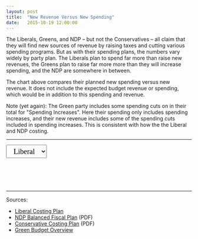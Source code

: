 ```yaml
---
layout: post
title:  "New Revenue Versus New Spending"
date:   2015-10-19 12:00:00
---
```


The Liberals, Greens, and NDP – but not the Conservatives – all claim that they will find new sources of revenue by raising taxes and cutting various spending programs. But as with their spending plans, the numbers vary widely by party plan. The Liberals plan to spend far more than raise new revenues, the Greens plan to raise far more more than they will increase spending, and the NDP are somewhere in between.

The chart above compares their planned new spending versus new revenue. It does not include the expected budget revenue or spending, which would be in addition to this spending and revenue.

Note (yet again): The Green party includes some spending cuts on in their total for "Spending Increases". Here their spending only includes spending increases, and their new revenue includes some of the spending cuts included in spending increases. This is consistent with how the the Liberal and NDP costing.

* * *

<div>
  <select id="selectVersus">
		<option value="Liberal" selected="selected">Liberal</option>
    <option value="NDP">NDP</option>
    <option value="Green">Green</option>
  </select>
</div>
<div id="versusChart"></div>
<div id="versusTip">
  <p id="tipTop"><strong><span id="tipBudget"></span></strong></p>
	<p id="tipInfo"><span id="tipVal"></span></p>
</div>

* * *

Sources:

- [Liberal Costing Plan](http://www.liberal.ca/costing-plan/)
- [NDP Balanced Fiscal Plan](http://xfer.ndp.ca/2015/2015-Full-Platform-EN.pdf) (PDF)
- [Conservative Costing Plan](http://www.conservative.ca/media/plan/costing-plan.pdf) (PDF)
- [Green Budget Overview](http://www.greenparty.ca/en/budget)


<style>

#versusChart {
  font-size: 10px;
}

#versusChart .axis path,
#versusChart .axis line {
  fill: none;
  stroke: #000;
  shape-rendering: crispEdges;
}

#versusChart .x.axis path {
  display: none;
}

#versusChart .area.above {
  fill: rgba(252,141,89,0.5);
}

#versusChart .area.below {
  fill: rgba(145,207,96,0.5);
}

#versusChart .spendLine {
  fill: none;
  stroke: red;
  stroke-width: 1.5px;
}

#versusChart .revLine {
  fill: none;
  stroke: #808080;
  stroke-width: 1.5px;
}

#versusChart .circle {
	fill: #808080;
}

#versusChart .sel {
	stroke: #000000 !important;
}

#versusTip {
	display: block;
	margin-bottom: 15px;
  min-height: 50px;
	text-align: center;
	text-transform: capitalize;
}

#versusTip #tipTop {
	font-size: 24px;
  margin-bottom: 10px !important;
}

#versusTip .tipInfo {
  font-size: 12px;
  margin: 0;
}

.hidden {
	display: none;
}

#selectVersus {
  font-family: Lora, Georgia, serif;
  font-size: 20px;
  padding: 5px 15px;
}


</style>

<script src="http://d3js.org/d3.v3.min.js"></script>

<script>

versusChart();

function versusChart() {

var margin = {top: 20, right: 20, bottom: 30, left: 50},
    width = 740 - margin.left - margin.right,
    height = 400 - margin.top - margin.bottom;

var parseDate = d3.time.format("%Y").parse;

var numFormat = d3.format(",.0");

var x = d3.time.scale()
    .range([0, width]);

var y = d3.scale.linear()
    .range([height, 0]);

var xAxis = d3.svg.axis()
    .scale(x)
		.ticks(4)
    .orient("bottom");

var yAxis = d3.svg.axis()
    .scale(y)
    .orient("left");

var revLine = d3.svg.area()
    .interpolate("basis")
    .x(function(d) { return x(d.date); })
    .y(function(d) { return y(d["Revenue"]); });
		
var spendLine = d3.svg.area()
    .interpolate("basis")
    .x(function(d) { return x(d.date); })
    .y(function(d) { return y(d["Spending"]); });

var area = d3.svg.area()
    .interpolate("basis")
    .x(function(d) { return x(d.date); })
    .y1(function(d) { return y(d["Revenue"]); });
		
drawVersus("liberal");
		
function drawVersus(kind) {
	var svg = d3.select("#versusChart").append("svg")
			.attr("class", "versusSvg")
	    .attr("width", width + margin.left + margin.right)
	    .attr("height", height + margin.top + margin.bottom)
	  .append("g")
	    .attr("transform", "translate(" + margin.left + "," + margin.top + ")");

	d3.csv("{{ site.baseurl }}/data/2015/10/19/" + kind.toLowerCase() + "_versus.csv", function(error, data) {
	  if (error) throw error;

	  data.forEach(function(d) {
	    d.date = parseDate(d.date);
	    d["Revenue"]= +d["Revenue"];
	    d["Spending"] = +d["Spending"];
	  });

	  x.domain(d3.extent(data, function(d) { return d.date; }));

	  y.domain([
	    d3.min(data, function(d) { return Math.min(d["Revenue"], d["Spending"]); }),
	    d3.max(data, function(d) { return Math.max(d["Revenue"], d["Spending"]); })
	  ]);

	  svg.datum(data);

	  svg.append("clipPath")
	      .attr("id", "clip-below")
	    .append("path")
	      .attr("d", area.y0(height));

	  svg.append("clipPath")
	      .attr("id", "clip-above")
	    .append("path")
	      .attr("d", area.y0(0));

	  svg.append("path")
	      .attr("class", "area above")
	      .attr("clip-path", "url(#clip-above)")
	      .attr("d", area.y0(function(d) { return y(d["Spending"]); }));

	  svg.append("path")
	      .attr("class", "area below")
	      .attr("clip-path", "url(#clip-below)")
	      .attr("d", area);

	  svg.append("path")
	      .attr("class", "revLine")
	      .attr("d", revLine)
				.on("mouseover", function(d) {
					showTooltip(d, this, "Revenue");
				})
		    .on("mousedown", function(d) {
					showTooltip(d, this, "Revenue");
		    });
			
	  svg.append("path")
	      .attr("class", "spendLine")
	      .attr("d", spendLine)
				.on("mouseover", function(d) {
					showTooltip(d, this, "Spending");
				})
		    .on("mousedown", function(d) {
					showTooltip(d, this, "Spending");
		    });
				
		/*svg.selectAll(".revCircle")
				.data(data)
			.enter().append("circle")
				.attr("class", "circle")
				.attr("r", 5)
				.attr("cx", function(d) { return x(d.date); })
				.attr("cy", function(d) { return y(d.Revenue); })
				
				
		svg.selectAll(".spendCircle")
				.data(data)
			.enter().append("circle")
				.attr("class", "circle")
				.attr("r", 5)
				.attr("cx", function(d) { return x(d.date); })
				.attr("cy", function(d) { return y(d.Spending); })
				.on("mouseover", function(d) {
					showTooltip(d, this, "Spending");
				})
		    .on("mousedown", function(d) {
					showTooltip(d, this, "Spending");
		    });*/
				
		function showTooltip(d, obj, val) {
			d3.selectAll("#versusChart .sel").classed("sel", false);
			d3.select(obj).classed("sel", true);
	    d3.select("#versusTip").select("#tipBudget")
				.text(kind + " New " + val);
		}

	  svg.append("g")
	      .attr("class", "x axis")
	      .attr("transform", "translate(0," + height + ")")
	      .call(xAxis);

	  svg.append("g")
	      .attr("class", "y axis")
	      .call(yAxis)
	    .append("text")
	      .attr("transform", "rotate(-90)")
	      .attr("y", 6)
	      .attr("dy", ".71em")
	      .style("text-anchor", "end")
	      .text("Millions ($)");
	});
}

d3.select("#selectVersus")
  .on("change", selected);

function selected() {
  d3.selectAll(".versusSvg")
    .remove();
  d3.select("#versusTip").select("#tipBudget")
    .text("");
  drawVersus(this.options[this.selectedIndex].value);
}

}

</script>